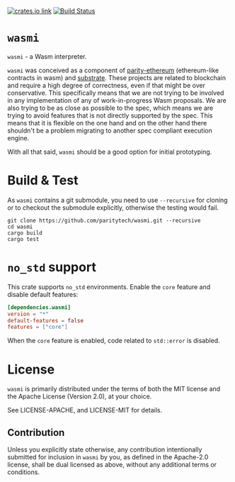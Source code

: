 [![crates.io link](https://img.shields.io/crates/v/wasmi.svg)](https://crates.io/crates/wasmi)
[![Build Status](https://travis-ci.org/paritytech/wasmi.svg?branch=master)](https://travis-ci.org/paritytech/wasmi)

# `wasmi`

`wasmi` - a Wasm interpreter.

`wasmi` was conceived as a component of [parity-ethereum](https://github.com/paritytech/parity-ethereum) (ethereum-like contracts in wasm) and [substrate](https://github.com/paritytech/substrate). These projects are related to blockchain and require a high degree of correctness, even if that might be over conservative. This specifically means that we are not trying to be involved in any implementation of any of work-in-progress Wasm proposals. We are also trying to be as close as possible to the spec, which means we are trying to avoid features that is not directly supported by the spec. This means that it is flexible on the one hand and on the other hand there shouldn't be a problem migrating to another spec compliant execution engine.

With all that said, `wasmi` should be a good option for initial prototyping.

# Build & Test

As `wasmi` contains a git submodule, you need to use `--recursive` for cloning or to checkout the submodule explicitly, otherwise the testing would fail.

```
git clone https://github.com/paritytech/wasmi.git --recursive
cd wasmi
cargo build
cargo test
```

# `no_std` support

This crate supports `no_std` environments.
Enable the `core` feature and disable default features:
```toml
[dependencies.wasmi]
version = "*"
default-features = false
features = ["core"]
```

When the `core` feature is enabled, code related to `std::error` is disabled.

# License

`wasmi` is primarily distributed under the terms of both the MIT
license and the Apache License (Version 2.0), at your choice.

See LICENSE-APACHE, and LICENSE-MIT for details.

## Contribution

Unless you explicitly state otherwise, any contribution intentionally submitted
for inclusion in `wasmi` by you, as defined in the Apache-2.0 license, shall be
dual licensed as above, without any additional terms or conditions.
